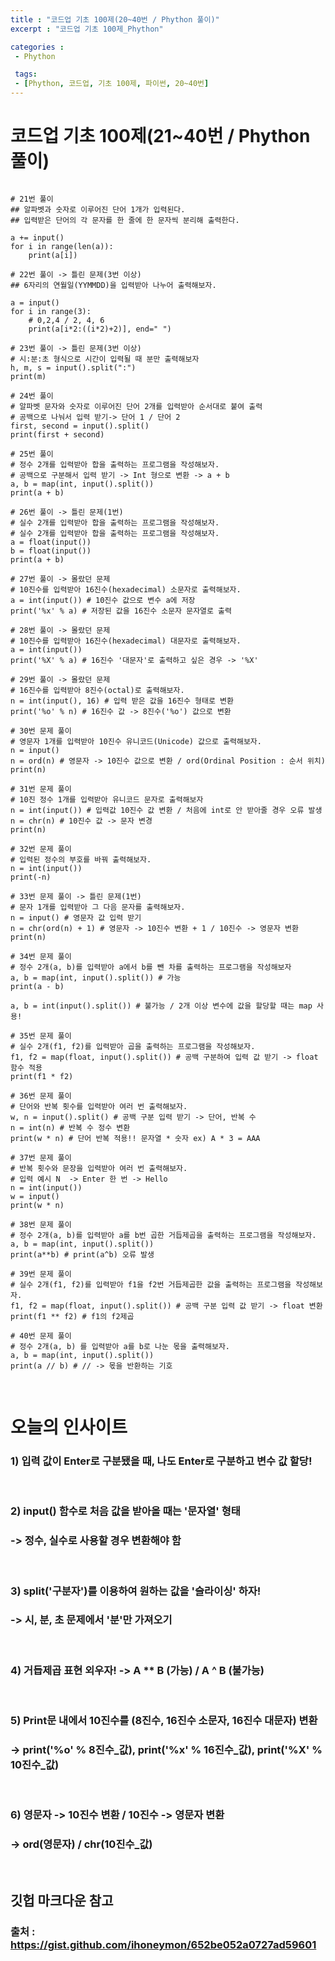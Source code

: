```yaml
---
title : "코드업 기초 100제(20~40번 / Phython 풀이)"
excerpt : "코드업 기초 100제_Phython"

categories :
 - Phython

 tags:
 - [Phython, 코드업, 기초 100제, 파이썬, 20~40번]
---
```


코드업 기초 100제(21~40번 / Phython 풀이)
===========

<pre>
<code>
# 21번 풀이
## 알파벳과 숫자로 이루어진 단어 1개가 입력된다.
## 입력받은 단어의 각 문자를 한 줄에 한 문자씩 분리해 출력한다.

a += input()    
for i in range(len(a)):        
    print(a[i])      

# 22번 풀이 -> 틀린 문제(3번 이상)
## 6자리의 연월일(YYMMDD)을 입력받아 나누어 출력해보자.

a = input()    
for i in range(3):  
    # 0,2,4 / 2, 4, 6  
    print(a[i*2:((i*2)+2)], end=" ")  
  
# 23번 풀이 -> 틀린 문제(3번 이상)
# 시:분:초 형식으로 시간이 입력될 때 분만 출력해보자
h, m, s = input().split(":")
print(m)

# 24번 풀이
# 알파벳 문자와 숫자로 이루어진 단어 2개를 입력받아 순서대로 붙여 출력
# 공백으로 나눠서 입력 받기-> 단어 1 / 단어 2
first, second = input().split()
print(first + second)

# 25번 풀이 
# 정수 2개를 입력받아 합을 출력하는 프로그램을 작성해보자.
# 공백으로 구분해서 입력 받기 -> Int 형으로 변환 -> a + b
a, b = map(int, input().split())
print(a + b)

# 26번 풀이 -> 틀린 문제(1번)
# 실수 2개를 입력받아 합을 출력하는 프로그램을 작성해보자.
# 실수 2개를 입력받아 합을 출력하는 프로그램을 작성해보자.
a = float(input())
b = float(input())
print(a + b)

# 27번 풀이 -> 몰랐던 문제
# 10진수를 입력받아 16진수(hexadecimal) 소문자로 출력해보자.
a = int(input()) # 10진수 값으로 변수 a에 저장
print('%x' % a) # 저장된 값을 16진수 소문자 문자열로 출력

# 28번 풀이 -> 몰랐던 문제
# 10진수를 입력받아 16진수(hexadecimal) 대문자로 출력해보자.
a = int(input()) 
print('%X' % a) # 16진수 '대문자'로 출력하고 싶은 경우 -> '%X'

# 29번 풀이 -> 몰랐던 문제
# 16진수를 입력받아 8진수(octal)로 출력해보자.
n = int(input(), 16) # 입력 받은 값을 16진수 형태로 변환
print('%o' % n) # 16진수 값 -> 8진수('%o') 값으로 변환

# 30번 문제 풀이
# 영문자 1개를 입력받아 10진수 유니코드(Unicode) 값으로 출력해보자.
n = input()
n = ord(n) # 영문자 -> 10진수 값으로 변환 / ord(Ordinal Position : 순서 위치)
print(n)

# 31번 문제 풀이
# 10진 정수 1개를 입력받아 유니코드 문자로 출력해보자
n = int(input()) # 입력값 10진수 값 변환 / 처음에 int로 안 받아줄 경우 오류 발생
n = chr(n) # 10진수 값 -> 문자 변경 
print(n)

# 32번 문제 풀이
# 입력된 정수의 부호를 바꿔 출력해보자.
n = int(input())
print(-n)

# 33번 문제 풀이 -> 틀린 문제(1번)
# 문자 1개를 입력받아 그 다음 문자를 출력해보자. 
n = input() # 영문자 값 입력 받기
n = chr(ord(n) + 1) # 영문자 -> 10진수 변환 + 1 / 10진수 -> 영문자 변환
print(n)

# 34번 문제 풀이
# 정수 2개(a, b)를 입력받아 a에서 b를 뺀 차를 출력하는 프로그램을 작성해보자
a, b = map(int, input().split()) # 가능
print(a - b)

a, b = int(input().split()) # 불가능 / 2개 이상 변수에 값을 할당할 때는 map 사용!

# 35번 문제 풀이
# 실수 2개(f1, f2)를 입력받아 곱을 출력하는 프로그램을 작성해보자.
f1, f2 = map(float, input().split()) # 공백 구분하여 입력 값 받기 -> float 함수 적용
print(f1 * f2) 

# 36번 문제 풀이
# 단어와 반복 횟수를 입력받아 여러 번 출력해보자.
w, n = input().split() # 공백 구분 입력 받기 -> 단어, 반복 수
n = int(n) # 반복 수 정수 변환
print(w * n) # 단어 반복 적용!! 문자열 * 숫자 ex) A * 3 = AAA

# 37번 문제 풀이
# 반복 횟수와 문장을 입력받아 여러 번 출력해보자.
# 입력 예시 N  -> Enter 한 번 -> Hello
n = int(input())
w = input()
print(w * n)

# 38번 문제 풀이
# 정수 2개(a, b)를 입력받아 a를 b번 곱한 거듭제곱을 출력하는 프로그램을 작성해보자.
a, b = map(int, input().split())
print(a**b) # print(a^b) 오류 발생 

# 39번 문제 풀이
# 실수 2개(f1, f2)를 입력받아 f1을 f2번 거듭제곱한 값을 출력하는 프로그램을 작성해보자.
f1, f2 = map(float, input().split()) # 공백 구분 입력 값 받기 -> float 변환
print(f1 ** f2) # f1의 f2제곱

# 40번 문제 풀이
# 정수 2개(a, b) 를 입력받아 a를 b로 나눈 몫을 출력해보자.
a, b = map(int, input().split())
print(a // b) # // -> 몫을 반환하는 기호

</code>
</pre>

# 오늘의 인사이트
### 1) 입력 값이 Enter로 구분됐을 때, 나도 Enter로 구분하고 변수 값 할당!  
  
<br/>

### 2) input() 함수로 처음 값을 받아올 때는 '문자열' 형태  
### -> 정수, 실수로 사용할 경우 변환해야 함  

<br/>

### 3) split('구분자')를 이용하여 원하는 값을 '슬라이싱' 하자!  
### -> 시, 분, 초 문제에서 '분'만 가져오기  

<br/>

### 4) 거듭제곱 표현 외우자! -> A ** B (가능) / A ^ B (불가능)  

<br/>

### 5) Print문 내에서 10진수를 (8진수, 16진수 소문자, 16진수 대문자) 변환  
### -> print('%o' % 8진수_값), print('%x' % 16진수_값), print('%X' % 10진수_값)  

<br/>

### 6) 영문자 -> 10진수 변환 / 10진수 -> 영문자 변환  
### -> ord(영문자) / chr(10진수_값)  

<br/>

## 깃헙 마크다운 참고
### 출처 : https://gist.github.com/ihoneymon/652be052a0727ad59601
